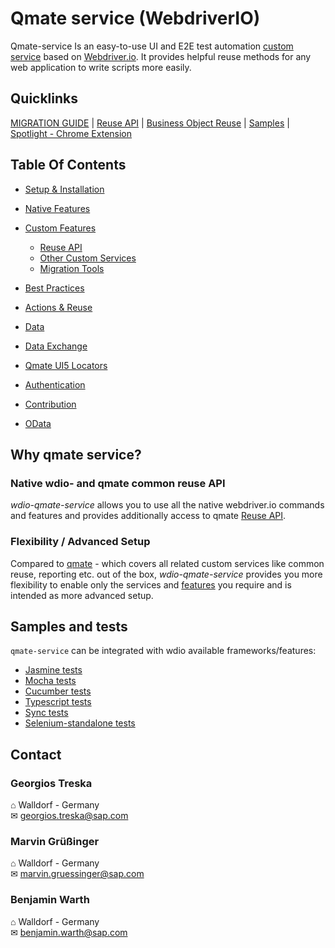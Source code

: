 # Qmate service (WebdriverIO)
Qmate-service Is an easy-to-use UI and E2E test automation [custom service](https://webdriver.io/docs/customservices/) based on [Webdriver.io](https://webdriver.io/).
It provides helpful reuse methods for any web application to write scripts more easily.


## Quicklinks
[MIGRATION GUIDE](./documentation/topics/migration.md) |
[Reuse API](./reuse/doc.md) |
[Business Object Reuse](https://github.wdf.sap.corp/sProcurement/vyperBusinessObjectReuse) |
[Samples](documentation/downloads/samples) |
[Spotlight - Chrome Extension](https://github.wdf.sap.corp/sProcurement/vyper-spotlight)


## Table Of Contents
- [Setup & Installation](./documentation/topics/setupAndInstallation.md)

- [Native Features](./documentation/topics/nativeFeatures.md)

- [Custom Features](./documentation/topics/customFeatures.md)
  - [Reuse API](./documentation/topics/customFeatures/#Reuse_API.md)
  - [Other Custom Services](./documentation/topics/customFeatures/#Other_Custom_Services)
  - [Migration Tools](./documentation/topics/customFeatures/#Migration_Tools_for_Vyper)
  
- [Best Practices](./documentation/topics/bestPractices.md)


- [Actions & Reuse](./documentation/topics/actionsAndReuse.md)
- [Data](./documentation/topics/data.md)
- [Data Exchange](./documentation/topics/dataImportExport.md)
- [Qmate UI5 Locators](./documentation/topics/locators.md)
- [Authentication](./documentation/topics/authentication.md)
- [Contribution](./documentation/topics/contribution.md)
- [OData](./documentation/topics/OData.md)  

## Why qmate service?
### Native wdio- and qmate common reuse API
*wdio-qmate-service* allows you to use all the native webdriver.io commands and features and
provides additionally access to qmate [Reuse API](./reuse/doc.md).

### Flexibility / Advanced Setup
Compared to [qmate](https://github.tools.sap/sProcurement/qmate) - which covers all related custom services like common reuse, reporting etc. out of the box, *wdio-qmate-service* provides you more flexibility to enable only the services and [features](#Native_Features) you require and is intended as more advanced setup. 


## Samples and tests

`qmate-service` can be integrated with wdio available frameworks/features:
- [Jasmine tests](documentation/downloads/samples/jasmineFramework)
- [Mocha tests](documentation/downloads/samples/mochaFramework)
- [Cucumber tests](documentation/downloads/samples/cucumberFramework)
- [Typescript tests](documentation/downloads/samples/typescriptSupport)
- [Sync tests](documentation/downloads/samples/syncSupport)
- [Selenium-standalone tests](documentation/downloads/samples/seleniumStandalone)


## Contact
### Georgios Treska
⌂ Walldorf - Germany\
✉ georgios.treska@sap.com

### Marvin Grüßinger
⌂ Walldorf - Germany\
✉ marvin.gruessinger@sap.com

### Benjamin Warth
⌂ Walldorf - Germany\
✉ benjamin.warth@sap.com